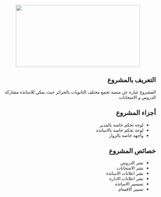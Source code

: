 <p align='center'>
<img src="https://www.schoology.com/sites/default/files/schoology-learning-management-system.jpg" width='400px' height='200px' />
</p>
<h2 dir='rtl'>
 التعريف بالمشروع
</h2>
<p dir='rtl'>
المشروع عبارة عن منصة تجمع مختلف الثانويات بالجزائر حيث يمكن للاساتذة مشاركة الدروس و الامتحانات
</p>
<h2 dir='rtl'>
أجزاء المشروع
</h2>
<ul dir='rtl'>
<li> لوحة تحكم خاصة بالمدير
</li>
<li> لوحة تحكم خاصة بالاساتذة
</li>
<li>واجهة خاصة بالزوار</li>
</ul>
<h2 dir='rtl'>
 خصائص المشروع
</h2>
<ul dir='rtl'>
<li>نشر الدروس</li>
<li>نشر الامتحانات</li>
<li>نشر اعلانات الاساتذة</li>
<li>نشر اعلانات الادارة</li>
<li>تسسير الاساتذة</li>
<li>تسيير الاقسام</li>
</ul>